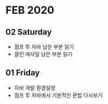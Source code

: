 # FEB 2020

## 02 Saturday
  - 점프 투 자바 남은 부분 읽기
  - 클린 애자일 남은 부분 읽기

## 01 Friday
  - 자바 개발 환경설정
  - 점프 투 자바에서 기본적인 문법 다시보기

